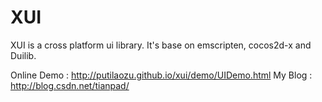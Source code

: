 XUI
=======================

XUI is a cross platform ui library.
It's base on emscripten, cocos2d-x and Duilib.

Online Demo : http://putilaozu.github.io/xui/demo/UIDemo.html
My Blog : http://blog.csdn.net/tianpad/

